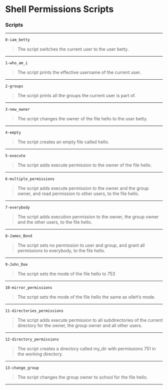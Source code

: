 # Shell Permissions Scripts
### Scripts
---
`0-iam_betty`
> The script switches the current user to the user betty.
---
`1-who_am_i`
> The script prints the effective username of the current user.
---
`2-groups`
> The script prints all the groups the current user is part of.
---
`3-new_owner`
> The script changes the owner of the file hello to the user betty.
---
`4-empty`
> The script creates an empty file called hello.
---
`5-execute`
> The script adds execute permission to the owner of the file hello.
---
`6-multiple_permissions`
> The script adds execute permission to the owner and the group owner, and read permission to other users, to the file hello.
---
`7-everybody`
> The script adds execution permission to the owner, the group owner and the other users, to the file hello.
---
`8-James_Bond`
> The script sets no permission to user and group, and grant all permissions to everybody, to the file hello.
---
`9-John_Doe`
> The script sets the mode of the file hello to 753
---
`10-mirror_permissions`
> The script sets the mode of the file hello the same as olleh’s mode.
---
`11-directories_permissions`
> The script adds execute permission to all subdirectories of the current directory for the owner, the group owner and all other users.
---
`12-directory_permissions`
> The script creates a directory called my_dir with permissions 751 in the working directory.
---
`13-change_group`
> The script changes the group owner to school for the file hello.
---

